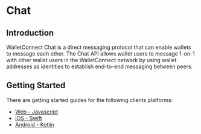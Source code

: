 # Chat

## Introduction

WalletConnect Chat is a direct messaging protocol that can enable wallets to message each other. The Chat API allows wallet users to message 1-on-1 with other wallet users in the WalletConnect network by using wallet addresses as identities to establish end-to-end messaging between peers.

## Getting Started

There are getting started guides for the following clients platforms:

- [Web - Javascript](../javascript/chat/installation.md)
- [iOS - Swift](../swift/chat/installation.md)
- [Android - Kotlin](../kotlin/chat/installation.md)


